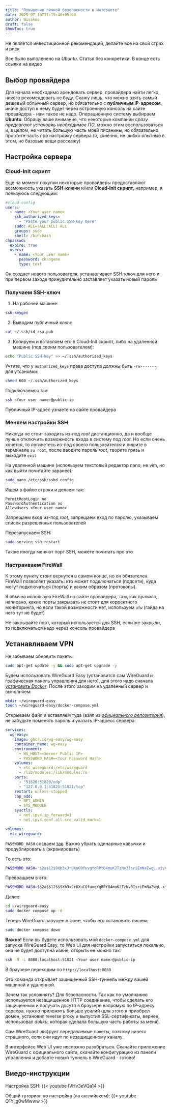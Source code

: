 ```yaml
---
title: "Повышение личной безопасности в Интернете"
date: 2025-07-16T11:19:40+05:00
author: Nisakoo
draft: false
ShowToc: true
---
```


Не является инвестиционной рекомендаций, делайте все на свой страх и риск

Все было выполенено на *Ubuntu*. Статья без конкретики. В конце есть ссылки на видео

## Выбор провайдера

Для начала необходимо арендовать сервер, провайдера найти легко, никого рекомендовать не буду. Скажу лишь, что можно взять самый дешевый облычный сервер, но обязательно с **публичным IP-адресом**, иначе доступ к нему будет через встроенную консоль на сайте провайдера - нам такое не надо. Операционную систему выбираем **Ubuntu**. Обращу ваше внимание, что некоторые компании *сразу предлагают установиь необходимое ПО*, можно этим воспользоваться и, в целом, не читать большую часть моей писанины, но обязательно прочтите часть про настройку сервера (я, конечно, не шибко опытный в этом, но базовые вещи расскажу)

## Настройка сервера

### Cloud-Init скрипт

Еще на момент покупки некоторые провайдеры предоставляют возможность указать **SSH-ключи** и/или **Cloud-Init скрипт**, например, я пользуюсь следующим:

```yml {linenos=true}
#cloud-config
users:
  - name: <Your user name>
    ssh_authorized_keys:
      - "Paste your public SSH-key here"
    sudo: ALL=(ALL:ALL) ALL
    groups: sudo
    shell: /bin/bash
chpasswd:
  expire: true
  users:
    - name: <Your user name>
      password: changeme
      type: text
```

Он создает нового пользователя, устанавливает SSH-ключ для него и при первом заходе принудительно заставляет указать новый пароль

### Получаем SSH-ключ

1. На рабочей машине:
```bash
ssh-keygen
```

2. Выводим публичный ключ:
```bash
cat ~/.ssh/id_rsa.pub
```

3. Копируем и вставляем его в Cloud-Init скрипт, либо на удаленной машине (под своим пользователем):
```bash
echo "Public SSH-key" >> ~/.ssh/authorized_keys
```
Учтите, что у `authorized_keys` права доступа должны быть `-rw-------`, для утсановки:
```bash
chmod 600 ~/.ssh/authorized_keys
```

Подключаемся так:
```bash
ssh <Your user name>@public-ip
```
Публичный IP-адрес узнаете на сайте провайдера

### Меняем настройки SSH

Никогда не стоит заходить из-под *root* дистанционно, да и вообще лучше отключить возможность входа в систему под *root*.
Но если очень хочется, то логинетесь из-под своего пользователся и пишите в терминале `su root`, после вводите пароль *root*, творите грязь и выходите `exit`

На удаленной машине (используем текстовый редактор nano, не vim, но как выйти почитайте заранее):
```bash
sudo nano /etc/ssh/sshd_config
```

Ищем в файле строки и делаем так:
```{linenos=true}
PermitRootLogin no
PasswordAuthentication no
AllowUsers <Your user name>
```
Запрещаем вход из-под *root*, запрещаем вход по паролю, указываем список разрешенных пользователей

Перезапускаем SSH:
```bash
sudo service ssh restart
```

Также иногда меняют порт SSH, можете почитать про это

### Настраиваем FireWall

К этому пункту стоит вернутся в самом конце, но он обязателен. FireWall позволяет указать: кто может подключаться (подсети), куда могут подключаться (порты) и каким образом (протоколы).

Я обычно использую FireWall на сайте провайдера, там, как правило, написано, какие порты закрывать не стоит для корректного мониторинга, но если такой возможности нет, используем `ufw` (гайда на него тут не будет)

Не закрывайте порт, который используется для SSH, если же закрыли, то подключаться надо через консоль провайдера

## Устанавливаем VPN

Не забываем обновить пакеты:
```bash
sudo apt-get update -y && sudo apt-get upgrade -y
```

Будем использовать WireGuard Easy (установится сам WireGuard и графическая панель управления для него), для этого надо сначала *[установить Docker](https://docs.docker.com/engine/install/ubuntu/#install-using-the-repository)*. После этого заходим на удаленный сервер и выполняем:

```bash
mkdir ~/wireguard-easy
touch ~/wireguard-easy/docker-compose.yml
```

Открываем файл и вставляем туда (взял из *[официального репозитория](https://github.com/wg-easy/wg-easy)*), не забудьте поменять пароль и указать IP-адресс сервера:
```yml
services:
  wg-easy:
    image: ghcr.io/wg-easy/wg-easy
    container_name: wg-easy
    environment:
      - WG_HOST=<Server Public IP>
      - PASSWORD_HASH=<Your Password Hash>
    volumes:
      - etc_wireguard:/etc/wireguard
      - /lib/modules:/lib/modules:ro
    ports:
      - "51820:51820/udp"
      - "127.0.0.1:51821:51821/tcp"
    restart: unless-stopped
    cap_add:
      - NET_ADMIN
      - SYS_MODULE
    sysctls:
      - net.ipv4.ip_forward=1
      - net.ipv4.conf.all.src_valid_mark=1

volumes:
  etc_wireguard:
```

`PASSWORD_HASH` создаем [так](https://github.com/wg-easy/wg-easy/blob/v14/How_to_generate_an_bcrypt_hash.md). Важно убрать одинарные кавычки и продублировать `$` (экранировать)

То есть это:
```bash
PASSWORD_HASH='$2a$12$9Xb3xJrUXuCOfuvgYqRPYO4muK2TzNv3IsriEmNaZwgL.xivV6lgy'
```
Превращаем в это:
```bash
PASSWORD_HASH=$$2a$$12$$9Xb3xJrUXuCOfuvgYqRPYO4muK2TzNv3IsriEmNaZwgL.xivV6lgy
```

Далее:
```bash
cd ~/wireguard-easy
sudo docker compose up -d
```
Теперь WireGuard запущен в фоне, чтобы его остановить пишем:
```bash
sudo docker compose down
```

**Важно!** Если вы будете использовать мой `docker-compose.yml` для запуска WireGuard Easy, то Web UI для настройки запуститься локально, она не будет доступна извне, открыть ее можно так:
```bash
ssh -N -L 8080:localhost:51821 <Your user name>@public-ip
```
В браузере переходим по `http://localhost:8080`

Это команда открывает защищенный SSH-туннель между вашей машиной и удаленной.

Зачем так усложнять? Для безопасности. Так как по умолчанию используется незащищенное HTTP соединение, чтобы сделать его защищенным и получать досутп в браузере напрямую по IP-адресу сервера, нужно приложить больше усилий (для этого я приобрел домен, установил reverse proxy и выпустил SSL-сертификаты, вернее, использовал *dokku*, которая сделала большую часть работы за меня).

Сам WireGuard шифрует передаваемые пакеты, поэтому ничего страшного, если они идут по незащищенному каналу.

В интерфейсе Web UI уже несложно разобраться. Скачайте приложение WireGuard с официального сайта, скачайте конфигурацию из панели управления и добавте новый туннель в WireGuard - готово!

## Виедо-инструкции

Настройка SSH:
{{< youtube IVHv3eVQa14 >}}

Общий туториал по настройка (на английском):
{{< youtube Q1Y_g0wMwww >}}
